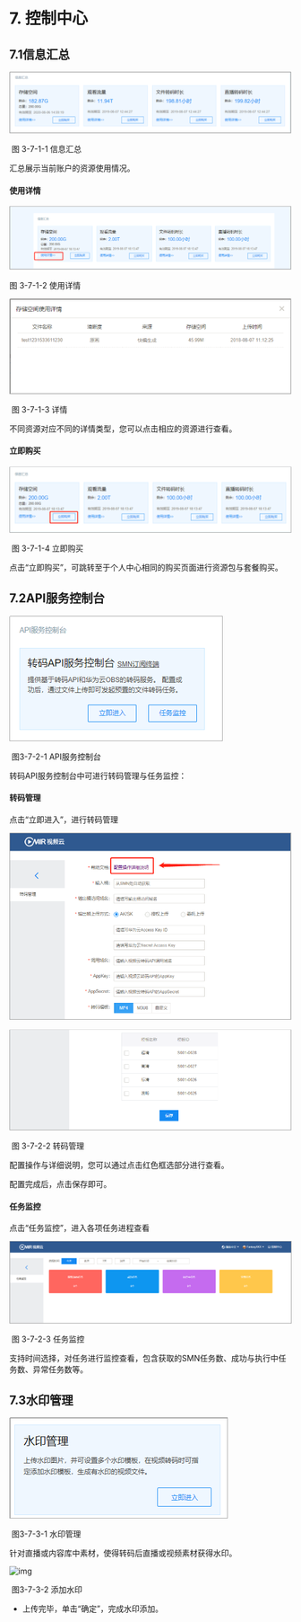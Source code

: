# 7.    控制中心



## 7.1信息汇总

![img](../images/82.png) 

​	图 3-7-1-1 信息汇总

汇总展示当前账户的资源使用情况。

#### **使用详情**

![img](../images/83.png) 

图 3-7-1-2 使用详情

![img](../images/84.png) 

​	图 3-7-1-3 详情

不同资源对应不同的详情类型，您可以点击相应的资源进行查看。

#### **立即购买**

![img](../images/85.png) 

​	图 3-7-1-4 立即购买

点击“立即购买”，可跳转至于个人中心相同的购买页面进行资源包与套餐购买。



## 7.2API服务控制台

![img](../images/86.png) 

​	图3-7-2-1 API服务控制台

转码API服务控制台中可进行转码管理与任务监控：

#### **转码管理**

点击“立即进入”，进行转码管理

![img](../images/87.png) 

![img](../images/88.png) 

​	图 3-7-2-2 转码管理

配置操作与详细说明，您可以通过点击红色框选部分进行查看。

配置完成后，点击保存即可。

#### **任务监控**

点击“任务监控”，进入各项任务进程查看

![img](../images/89.png) 

​	图 3-7-2-3 任务监控

支持时间选择，对任务进行监控查看，包含获取的SMN任务数、成功与执行中任务数、异常任务数等。



## 7.3水印管理

![img](../images/90.png) 

​	图3-7-3-1 水印管理

针对直播或内容库中素材，使得转码后直播或视频素材获得水印。

![img](../images/92.png)

​	图3-7-3-2 添加水印

- 上传完毕，单击“确定”，完成水印添加。